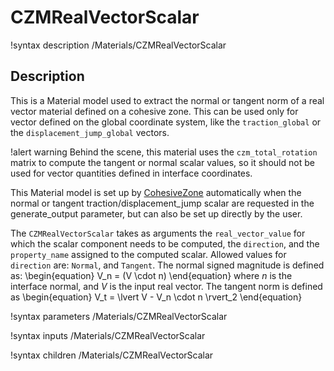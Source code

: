 # CZMRealVectorScalar

!syntax description /Materials/CZMRealVectorScalar

## Description

This is a Material model used to extract the normal or tangent norm of a real vector material defined on a cohesive zone. This can be used only for vector defined on the global coordinate system, like the `traction_global` or the `displacement_jump_global` vectors.

!alert warning
Behind the scene, this material uses the `czm_total_rotation` matrix to compute the tangent or normal scalar values, so it should not be used for vector quantities defined in interface coordinates.

This Material model is set up by [CohesiveZone](CohesiveZone/index.md) automatically
when the normal or tangent traction/displacement_jump scalar are requested in the generate_output parameter, but can also be set up directly by the user.  

The `CZMRealVectorScalar` takes as arguments the `real_vector_value`  for which the scalar component needs to be computed, the `direction`, and the `property_name` assigned to the computed scalar.
Allowed values for `direction` are: `Normal`, and `Tangent`.
The normal signed magnitude is defined as:
\begin{equation}
V_n = (V \cdot n)
\end{equation}
where $n$ is the interface normal, and $V$ is the input real vector.
The tangent norm is defined as
\begin{equation}
V_t = \lvert V - V_n \cdot n \rvert_2
\end{equation}

!syntax parameters /Materials/CZMRealVectorScalar

!syntax inputs /Materials/CZMRealVectorScalar

!syntax children /Materials/CZMRealVectorScalar
